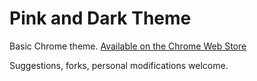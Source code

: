 # Pink and Dark Theme
Basic Chrome theme. [Available on the Chrome Web Store](https://chrome.google.com/webstore/detail/pink-and-dark-theme/anmjdcieflnefhcjabmpkmoanfelfopn)

Suggestions, forks, personal modifications welcome.
